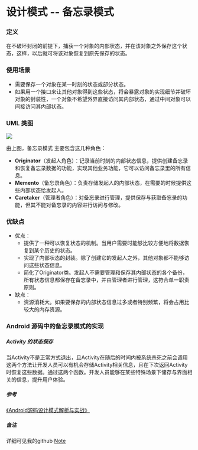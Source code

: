 # 设计模式 -- 备忘录模式

### 定义

在不破坏封闭的前提下，捕获一个对象的内部状态，并在该对象之外保存这个状态，这样，以后就可将该对象恢复到原先保存的状态。

### 使用场景

- 需要保存一个对象在某一时刻的状态或部分状态。
- 如果用一个接口来让其他对象得到这些状态，将会暴露对象的实现细节并破坏对象的封装性，一个对象不希望外界直接访问其内部状态，通过中间对象可以间接访问其内部状态。

### UML 类图

![](https://github.com/mrlsm/Note/blob/master/designPatterns/images/memento_uml.jpg)

由上图，备忘录模式 主要包含这几种角色：

- **Originator**（发起人角色）：记录当前时刻的内部状态信息，提供创建备忘录和恢复备忘录数据的功能，实现其他业务功能，它可以访问备忘录里的所有信息。
- **Memento**（备忘录角色）：负责存储发起人的内部状态，在需要的时候提供这些内部状态给发起人。
- **Caretaker**（管理者角色）：对备忘录进行管理，提供保存与获取备忘录的功能，但其不能对备忘录的内容进行访问与修改。

### 优缺点
- 优点：
    - 提供了一种可以恢复状态的机制。当用户需要时能够比较方便地将数据恢复到某个历史的状态。
	- 实现了内部状态的封装。除了创建它的发起人之外，其他对象都不能够访问这些状态信息。
	- 简化了Originator类。发起人不需要管理和保存其内部状态的各个备份，所有状态信息都保存在备忘录中，并由管理者进行管理，这符合单一职责原则。
- 缺点：
    - 资源消耗大。如果要保存的内部状态信息过多或者特别频繁，将会占用比较大的内存资源。

### Android 源码中的备忘录模式的实现

##### Activity 的状态保存

当Activity不是正常方式退出，且Activity在随后的时间内被系统杀死之前会调用这两个方法让开发人员可以有机会存储Activity相关信息，且在下次返回Activity时恢复这些数据。通过这两个函数。开发人员能够在某些特殊场景下储存与界面相关的信息，提升用户体验。

##### 参考
[《Android源码设计模式解析与实战》](https://book.douban.com/subject/26644935/)

##### 备注
详细可见我的github [Note](https://github.com/mrlsm/Note)